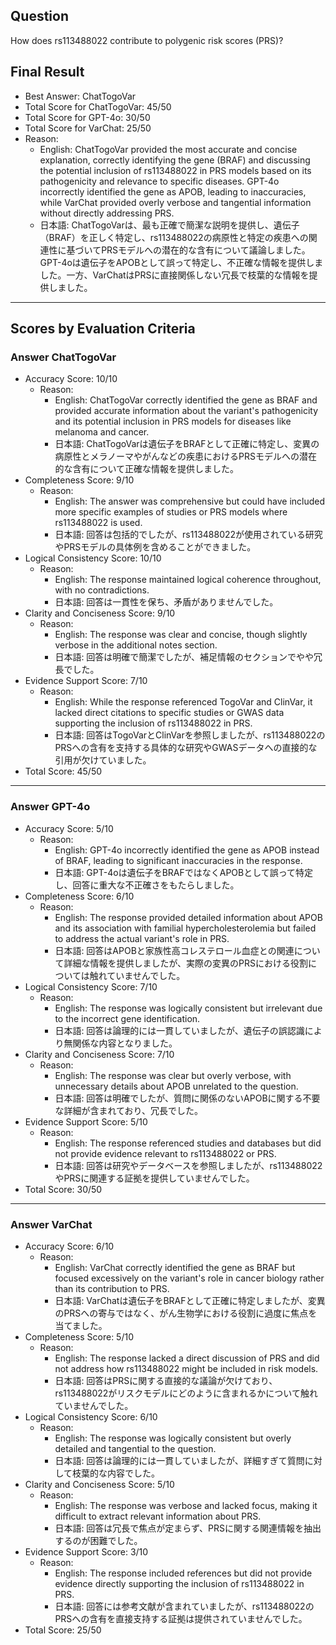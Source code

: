 ## Question

How does rs113488022 contribute to polygenic risk scores (PRS)?

## Final Result

- Best Answer: ChatTogoVar
- Total Score for ChatTogoVar: 45/50
- Total Score for GPT-4o: 30/50
- Total Score for VarChat: 25/50
- Reason:
  - English: ChatTogoVar provided the most accurate and concise explanation, correctly identifying the gene (BRAF) and discussing the potential inclusion of rs113488022 in PRS models based on its pathogenicity and relevance to specific diseases. GPT-4o incorrectly identified the gene as APOB, leading to inaccuracies, while VarChat provided overly verbose and tangential information without directly addressing PRS.
  - 日本語: ChatTogoVarは、最も正確で簡潔な説明を提供し、遺伝子（BRAF）を正しく特定し、rs113488022の病原性と特定の疾患への関連性に基づいてPRSモデルへの潜在的な含有について議論しました。GPT-4oは遺伝子をAPOBとして誤って特定し、不正確な情報を提供しました。一方、VarChatはPRSに直接関係しない冗長で枝葉的な情報を提供しました。

---

## Scores by Evaluation Criteria

### Answer ChatTogoVar
- Accuracy Score: 10/10
  - Reason: 
    - English: ChatTogoVar correctly identified the gene as BRAF and provided accurate information about the variant's pathogenicity and its potential inclusion in PRS models for diseases like melanoma and cancer.
    - 日本語: ChatTogoVarは遺伝子をBRAFとして正確に特定し、変異の病原性とメラノーマやがんなどの疾患におけるPRSモデルへの潜在的な含有について正確な情報を提供しました。
- Completeness Score: 9/10
  - Reason: 
    - English: The answer was comprehensive but could have included more specific examples of studies or PRS models where rs113488022 is used.
    - 日本語: 回答は包括的でしたが、rs113488022が使用されている研究やPRSモデルの具体例を含めることができました。
- Logical Consistency Score: 10/10
  - Reason: 
    - English: The response maintained logical coherence throughout, with no contradictions.
    - 日本語: 回答は一貫性を保ち、矛盾がありませんでした。
- Clarity and Conciseness Score: 9/10
  - Reason: 
    - English: The response was clear and concise, though slightly verbose in the additional notes section.
    - 日本語: 回答は明確で簡潔でしたが、補足情報のセクションでやや冗長でした。
- Evidence Support Score: 7/10
  - Reason: 
    - English: While the response referenced TogoVar and ClinVar, it lacked direct citations to specific studies or GWAS data supporting the inclusion of rs113488022 in PRS.
    - 日本語: 回答はTogoVarとClinVarを参照しましたが、rs113488022のPRSへの含有を支持する具体的な研究やGWASデータへの直接的な引用が欠けていました。
- Total Score: 45/50

---

### Answer GPT-4o
- Accuracy Score: 5/10
  - Reason: 
    - English: GPT-4o incorrectly identified the gene as APOB instead of BRAF, leading to significant inaccuracies in the response.
    - 日本語: GPT-4oは遺伝子をBRAFではなくAPOBとして誤って特定し、回答に重大な不正確さをもたらしました。
- Completeness Score: 6/10
  - Reason: 
    - English: The response provided detailed information about APOB and its association with familial hypercholesterolemia but failed to address the actual variant's role in PRS.
    - 日本語: 回答はAPOBと家族性高コレステロール血症との関連について詳細な情報を提供しましたが、実際の変異のPRSにおける役割については触れていませんでした。
- Logical Consistency Score: 7/10
  - Reason: 
    - English: The response was logically consistent but irrelevant due to the incorrect gene identification.
    - 日本語: 回答は論理的には一貫していましたが、遺伝子の誤認識により無関係な内容となりました。
- Clarity and Conciseness Score: 7/10
  - Reason: 
    - English: The response was clear but overly verbose, with unnecessary details about APOB unrelated to the question.
    - 日本語: 回答は明確でしたが、質問に関係のないAPOBに関する不要な詳細が含まれており、冗長でした。
- Evidence Support Score: 5/10
  - Reason: 
    - English: The response referenced studies and databases but did not provide evidence relevant to rs113488022 or PRS.
    - 日本語: 回答は研究やデータベースを参照しましたが、rs113488022やPRSに関連する証拠を提供していませんでした。
- Total Score: 30/50

---

### Answer VarChat
- Accuracy Score: 6/10
  - Reason: 
    - English: VarChat correctly identified the gene as BRAF but focused excessively on the variant's role in cancer biology rather than its contribution to PRS.
    - 日本語: VarChatは遺伝子をBRAFとして正確に特定しましたが、変異のPRSへの寄与ではなく、がん生物学における役割に過度に焦点を当てました。
- Completeness Score: 5/10
  - Reason: 
    - English: The response lacked a direct discussion of PRS and did not address how rs113488022 might be included in risk models.
    - 日本語: 回答はPRSに関する直接的な議論が欠けており、rs113488022がリスクモデルにどのように含まれるかについて触れていませんでした。
- Logical Consistency Score: 6/10
  - Reason: 
    - English: The response was logically consistent but overly detailed and tangential to the question.
    - 日本語: 回答は論理的には一貫していましたが、詳細すぎて質問に対して枝葉的な内容でした。
- Clarity and Conciseness Score: 5/10
  - Reason: 
    - English: The response was verbose and lacked focus, making it difficult to extract relevant information about PRS.
    - 日本語: 回答は冗長で焦点が定まらず、PRSに関する関連情報を抽出するのが困難でした。
- Evidence Support Score: 3/10
  - Reason: 
    - English: The response included references but did not provide evidence directly supporting the inclusion of rs113488022 in PRS.
    - 日本語: 回答には参考文献が含まれていましたが、rs113488022のPRSへの含有を直接支持する証拠は提供されていませんでした。
- Total Score: 25/50
